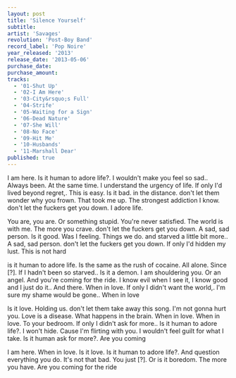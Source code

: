 ```yaml
---
layout: post
title: 'Silence Yourself'
subtitle: 
artist: 'Savages'
revolution: 'Post-Boy Band'
record_label: 'Pop Noire'
year_released: '2013'
release_date: '2013-05-06'
purchase_date: 
purchase_amount: 
tracks:
  - '01-Shut Up'
  - '02-I Am Here'
  - '03-City&rsquo;s Full'
  - '04-Strife'
  - '05-Waiting for a Sign'
  - '06-Dead Nature'
  - '07-She Will'
  - '08-No Face'
  - '09-Hit Me'
  - '10-Husbands'
  - '11-Marshall Dear'
published: true
---
```


I am here. Is it human to adore life?. I wouldn't make you feel so sad.. Always been. At the same time. I understand the urgency of life. If only I'd lived beyond regret,. This is easy. Is it bad. in the distance. don't let them wonder why you frown. That took me up. The strongest addiction I know. don't let the fuckers get you down. I adore life.

You are, you are. Or something stupid. You're never satisfied. The world is with me. The more you crave. don't let the fuckers get you down. A sad, sad person. Is it good. Was I feeling. Things we do. and starved a little bit more.. A sad, sad person. don't let the fuckers get you down. If only I'd hidden my lust. This is not hard

is it human to adore life. Is the same as the rush of cocaine. All alone. Since [?]. If I hadn't been so starved.. Is it a demon. I am shouldering you. Or an angel. And you're coming for the ride. I know evil when I see it, I know good and I just do it.. And there. When in love. If only I didn't want the world,. I'm sure my shame would be gone.. When in love

Is it love. Holding us. don't let them take away this song. I'm not gonna hurt you. Love is a disease. What happens in the brain. When in love. When in love. To your bedroom. If only I didn't ask for more.. Is it human to adore life?. I won't hide. Cause I'm flirting with you. I wouldn't feel guilt for what I take. Is it human ask for more?. Are you coming

I am here. When in love. Is it love. Is it human to adore life?. And question everything you do. It's not that bad. You just [?]. Or is it boredom. The more you have. Are you coming for the ride